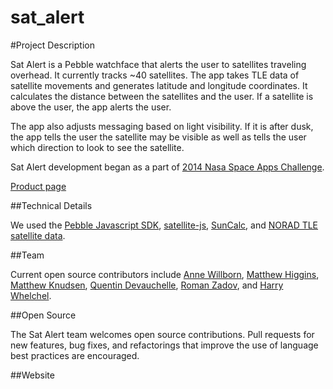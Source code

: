 sat_alert
=========

#Project Description

Sat Alert is a Pebble watchface that alerts the user to satellites traveling overhead. It currently tracks ~40 satellites. The app takes TLE data of satellite movements and generates latitude and longitude coordinates. It calculates the distance between the satellites and the user. If a satellite is above the user, the app alerts the user.

The app also adjusts messaging based on light visibility. If it is after dusk, the app tells the user  the satellite may be visible as well as tells the user which direction to look to see the satellite.

Sat Alert development began as a part of [2014 Nasa Space Apps Challenge](https://2014.spaceappschallenge.org/).

[Product page](http://hwhelchel.com/sat_alert/)

##Technical Details

We used the [Pebble Javascript SDK](http://developer.getpebble.com/2/guides/javascript-guide.html), [satellite-js](https://github.com/shashwatak/satellite-js), [SunCalc](https://github.com/mourner/suncalc), and [NORAD TLE satellite data](http://www.celestrak.com/NORAD/elements/).

##Team

Current open source contributors include [Anne Willborn](https://github.com/awillborn), [Matthew Higgins](https://github.com/mh120888), [Matthew Knudsen](https://github.com/mknudsen01), [Quentin Devauchelle](https://github.com/Qt-dev), [Roman Zadov](https://github.com/romanzadov), and [Harry Whelchel](https://github.com/hwhelchel).

##Open Source

The Sat Alert team welcomes open source contributions. Pull requests for new features, bug fixes, and refactorings that improve the use of language best practices are encouraged.

##Website

